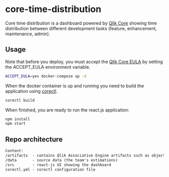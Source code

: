 # core-time-distribution

Core time distribution is a dashboard powered by [Qlik Core](https://core.qlik.com) showing time distribution between
different development tasks (feature, enhancement, maintenance, admin). 

## Usage

Note that before you deploy, you must accept the [Qlik Core EULA](https://core.qlik.com/eula/) by setting the
ACCEPT_EULA environment variable.

```bash
ACCEPT_EULA=yes docker-compose up -d
```

When the docker container is up and running you need to build the application using
[corectl](https://github.com/qlik-oss/corectl).

```bash
corectl build
```

When finished, you are ready to run the react.js application:

```bash
npm install
npm start
```

## Repo architecture

```txt
Content:
/artifacts  - contains Qlik Associative Engine artifacts such as objects, measures etc
/data       - source data (the team's estimations)
/src        - react-js UI showing the dashboard
corectl.yml - corectl configuration file
```


